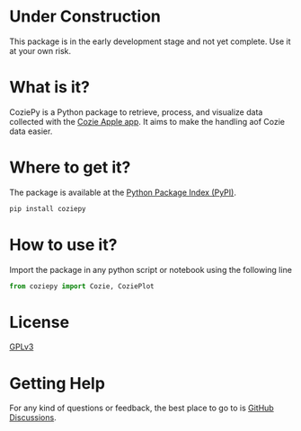 
# Under Construction 
This package is in the early development stage and not yet complete. Use it at your own risk.

# What is it?
CoziePy is a Python package to retrieve, process, and visualize data collected with the [Cozie Apple app](https://cozie-apple.app/). It aims to make the handling aof Cozie data easier.

# Where to get it?
The package is available at the [Python Package Index (PyPI)](https://pypi.org/project/coziepy/).

```sh
pip install coziepy
```

# How to use it?
Import the package in any python script or notebook using the following line

```python
from coziepy import Cozie, CoziePlot
```

# License
[GPLv3](https://github.com/cozie-app/cozie-wizard/blob/main/LICENSE)

# Getting Help
For any kind of questions or feedback, the best place to go to is [GitHub Discussions](https://github.com/cozie-app/cozie-wizard/discussions/).